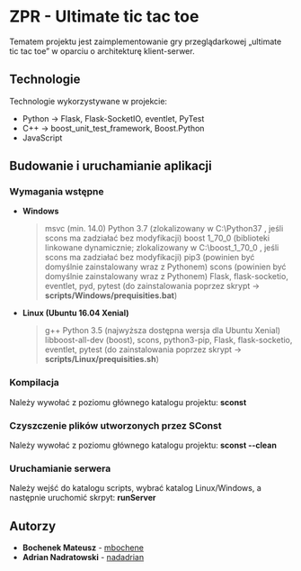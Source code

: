# ZPR - Ultimate tic tac toe
Tematem projektu jest zaimplementowanie gry przeglądarkowej „ultimate tic tac toe” w oparciu o architekturę klient-serwer.

## Technologie
Technologie wykorzystywane w projekcie:
- Python -> Flask, Flask-SocketIO, eventlet, PyTest
- C++ -> boost_unit_test_framework, Boost.Python
- JavaScript

## Budowanie i uruchamianie aplikacji

### Wymagania wstępne
- **Windows**
  > msvc (min. 14.0)
  > Python 3.7 (zlokalizowany w C:\Python37 , jeśli scons ma zadziałać bez modyfikacji)
  > boost 1_70_0 (biblioteki linkowane dynamicznie; zlokalizowany w C:\boost_1_70_0 , jeśli scons ma zadziałać bez modyfikacji)
  > pip3 (powinien być domyślnie zainstalowany wraz z Pythonem)
  > scons (powinien być domyślnie zainstalowany wraz z Pythonem)
  > Flask, flask-socketio, eventlet, pyd, pytest (do zainstalowania poprzez skrypt -> **scripts/Windows/prequisities.bat**)
- **Linux (Ubuntu 16.04 Xenial)**
  > g++
  > Python 3.5 (najwyższa dostępna wersja dla Ubuntu Xenial)
  > libboost-all-dev (boost), scons, python3-pip, Flask, flask-socketio, eventlet, pytest (do zainstalowania poprzez skrypt -> **scripts/Linux/prequisities.sh**)

### Kompilacja
Należy wywołać z poziomu głównego katalogu projektu:
**sconst**

### Czyszczenie plików utworzonych przez SConst
Należy wywołać z poziomu głównego katalogu projektu:
**sconst --clean**

### Uruchamianie serwera
Należy wejść do katalogu scripts, wybrać katalog Linux/Windows, a następnie uruchomić skrpyt: 
**runServer**

## Autorzy
- **Bochenek Mateusz** - [mbochene](https://github.com/mbochene)
- **Adrian Nadratowski** - [nadadrian](https://github.com/nadadrian)

